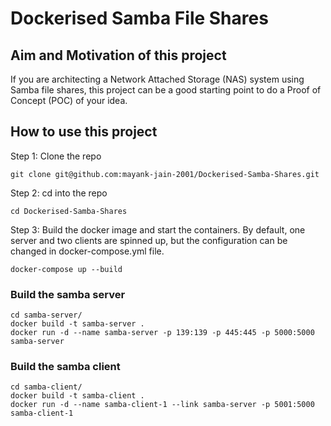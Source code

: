 # Dockerised Samba File Shares

## Aim and Motivation of this project
If you are architecting a Network Attached Storage (NAS) system using Samba file
shares, this project can be a good starting point to do a Proof of Concept (POC)
of your idea.

## How to use this project
Step 1: Clone the repo
```
git clone git@github.com:mayank-jain-2001/Dockerised-Samba-Shares.git
```

Step 2: cd into the repo
```
cd Dockerised-Samba-Shares
```

Step 3: Build the docker image and start the containers. By default, one server and two clients are spinned up, but the configuration can be changed in docker-compose.yml file.
```
docker-compose up --build
```


### Build the samba server
```
cd samba-server/
docker build -t samba-server .
docker run -d --name samba-server -p 139:139 -p 445:445 -p 5000:5000 samba-server
```

### Build the samba client
```
cd samba-client/
docker build -t samba-client .
docker run -d --name samba-client-1 --link samba-server -p 5001:5000 samba-client-1
```

